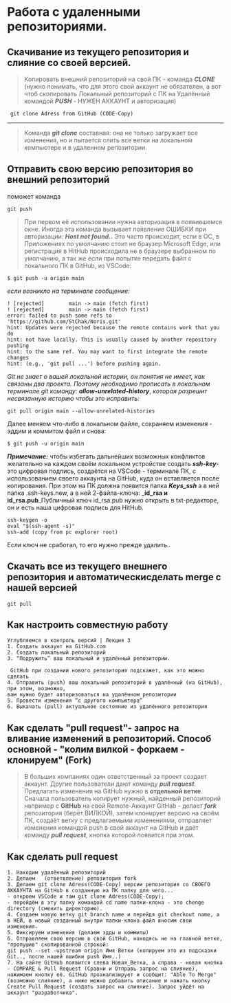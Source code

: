 # Работа с удаленными репозиториями. 
## Скачивание из текущего репозитория и слияние со своей версией.
> Копировать внешний репозиторий на свой ПК - команда _**CLONE**_ 
(нужно понимать, что для этого свой аккаунт не обязателен, а вот чтоб скопировать Локальный репозиторий с ПК на Удалённый командой _**PUSH**_ - НУЖЕН АККАУНТ и авторизация)
```fix
 git clone Adress from GitHub (CODE-Copy)
 ```
***
> Команда _**git clone**_ составная: она не только
> загружает все изменения, но и пытается слить 
> все ветки на локальном компьютере и в
> удаленном репозитории.
>
## Отправить свою версию репозитория во внешний репозиторий 

поможет команда 
```fix
git push
```
> При первом её использовании нужна авторизация в появившемся окне. 
> Иногда эта команда вызывает появление ОШИБКИ при авторизации: _**Host not found..**_ Это часто происходит, если в ОС, в Приложениях по умолчанию стоит не браузер Microsoft Edge, или регистрация в HitHub происходила не в браузере выбранном по умолчанию, а так же если при попытке передать файл с локального ПК в GitHub, из VSCode:
```fix
$ git push -u origin main
```
_если возникло на терминале сообщение:_
```fix
! [rejected]        main -> main (fetch first)
! [rejected]        main -> main (fetch first)
error: failed to push some refs to 'https://github.com/StChak/Noris.git'
hint: Updates were rejected because the remote contains work that you do
hint: not have locally. This is usually caused by another repository pushing
hint: to the same ref. You may want to first integrate the remote changes
hint: (e.g., 'git pull ...') before pushing again.
```
 _Git не знает о вашей локальной истории, он понятия не имеет, как связаны два проекта. Поэтому необходимо прописать в локальном терминале git команду:_ _**allow-unrelated-history**_, _которая разрешит несвязанную историю чтобы это исправить:_
  ```fix
git pull origin main --allow-unrelated-histories
```
Далее меняем что-либо в локальном файле, сохраняем изменения - эддим и коммитом файл и снова:
```fix
$ git push -u origin main
```
***Примечание:*** чтобы избегать дальнейших возможных конфликтов желательно на каждом своём локальном  устройстве создать _**ssh-key**_- это цифровая подпись, создаётся на VSCode - терминале ПК, с использованием своего аккаунта на GitHub, куда он вставляется после копирования. При этом на ПК должна появится папка _**Keys_ssh**_ а в ней папка .ssh-keys.new, а в ней 2-файла-ключа: _**id_rsa и id_rsa.pub**_Публичный ключ id_rsa.pub нужно открыть в txt-редакторе, он и есть наша цифровая подпись для HitHub. 
```fix
ssh-keygen -o
eval "$(ssh-agent -s)"
ssh-add (copy from pc explorer root)
```
Если ключ не сработал, то его нужно прежде удалить..
##  Скачать все из текущего внешнего репозитория  и автоматическисделать merge с нашей версией
```fix
git pull
```
## Как настроить совместную работу
```fix
Углубляемся в контроль версий | Лекция 3
1. Создать аккаунт на GitHub.com
2. Создать локальный репозиторий
3. “Подружить” ваш локальный и удалённый репозитории. 

 GitHub при создании нового репозитория подскажет, как это можно сделать
4. Отправить (push) ваш локальный репозиторий в удалённый (на GitHub), при этом, возможно, 
вам нужно будет авторизоваться на удалённом репозитории
5. Провести изменения “с другого компьютера”
6. Выкачать (pull) актуальное состояние из удалённого репозитория
```
## Как сделать "pull request"- запрос на вливание изменений в репозиторий. Способ основной - "колим вилкой - форкаем - клонируем" (Fork)

> В больших компаниях один ответственный за проект создает аккаунт. Другие пользователи дают
команду _**pull request**_. Предлагать изменения на GitHub нужно в **отдельной ветке**. Сначала
пользователь копирует нужный, найденный репозиторий например с **GitHub** на свой Remote-Аккаунт GitHab - делает _**fork**_ репозитория (берёт ВИЛКОЙ), затем
клонирует версию на своём ПК, создаёт ветку с предлагаемыми изменениями, отправляет
изменения командой push в свой аккаунт на GitHub и даёт команду _**pull request**_, кнопка которой появится при этом.
## Как сделать pull request
```fix
1. Находим удалённый репозиторий 
2. Делаем   (ответвление) репозитория fork
3. Делаем git clone Adress(CODE-Copy) версии репозитория со СВОЕГО АККАУНТА на GitHub в созданную на ПК папку для чего...
- откроем VSCode и там git clone Adress(CODE-Copy);
- перейдём в эту папку командой cd name папки-клона - это chenge directory (сменить директорию).
4. Создаем новую ветку git branch name и перейдя git checkout name, а в НЕЙ, в новый созданный внутри папки-клона файл вносим свои изменения.
5. Фиксируем изменения (делаем эдды и коммиты)
6. Отправляем свою версию в свой GitHub, находясь не на главной ветке, "пропушив" скопированной строкой:
git push --set -upstream origin Имя Ветки (копируем это из подсказки Git.., после нашей ошибки push Имя..)
7. На сайте GitHub появится слева Новая_Ветка, а справа - новая кнопка - COMPARE & Pull Request (Сравни и Отправь запрос на слияние), нажимаем кнопку её. GitHub проанализирует и сообщит: "Able To Merge" (возможно слияние), а ниже можно добавить описание и нажать кнопку Create Pull Request (создать запрос на слияние). Запрос уйдёт на аккаунт "разработчика".
```
